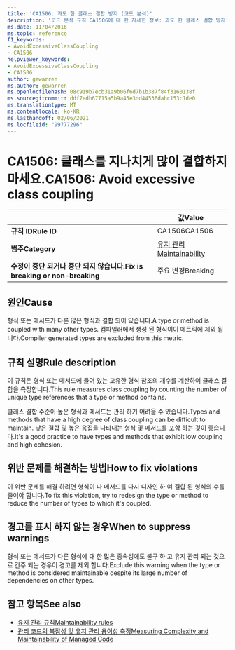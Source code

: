 ```yaml
---
title: 'CA1506: 과도 한 클래스 결합 방지 (코드 분석)'
description: '코드 분석 규칙 CA1506에 대 한 자세한 정보: 과도 한 클래스 결합 방지'
ms.date: 11/04/2016
ms.topic: reference
f1_keywords:
- AvoidExcessiveClassCoupling
- CA1506
helpviewer_keywords:
- AvoidExcessiveClassCoupling
- CA1506
author: gewarren
ms.author: gewarren
ms.openlocfilehash: 08c919b7ecb31a9b06f6d7b1b387f84f3160138f
ms.sourcegitcommit: ddf7edb67715a5b9a45e3dd44536dabc153c1de0
ms.translationtype: MT
ms.contentlocale: ko-KR
ms.lasthandoff: 02/06/2021
ms.locfileid: "99777296"
---
```

# <a name="ca1506-avoid-excessive-class-coupling"></a><span data-ttu-id="2b414-103">CA1506: 클래스를 지나치게 많이 결합하지 마세요.</span><span class="sxs-lookup"><span data-stu-id="2b414-103">CA1506: Avoid excessive class coupling</span></span>

| | <span data-ttu-id="2b414-104">값</span><span class="sxs-lookup"><span data-stu-id="2b414-104">Value</span></span> |
|-|-|
| <span data-ttu-id="2b414-105">**규칙 ID**</span><span class="sxs-lookup"><span data-stu-id="2b414-105">**Rule ID**</span></span> |<span data-ttu-id="2b414-106">CA1506</span><span class="sxs-lookup"><span data-stu-id="2b414-106">CA1506</span></span>|
| <span data-ttu-id="2b414-107">**범주**</span><span class="sxs-lookup"><span data-stu-id="2b414-107">**Category**</span></span> |[<span data-ttu-id="2b414-108">유지 관리</span><span class="sxs-lookup"><span data-stu-id="2b414-108">Maintainability</span></span>](maintainability-warnings.md)|
| <span data-ttu-id="2b414-109">**수정이 중단 되거나 중단 되지 않습니다.**</span><span class="sxs-lookup"><span data-stu-id="2b414-109">**Fix is breaking or non-breaking**</span></span> |<span data-ttu-id="2b414-110">주요 변경</span><span class="sxs-lookup"><span data-stu-id="2b414-110">Breaking</span></span>|

## <a name="cause"></a><span data-ttu-id="2b414-111">원인</span><span class="sxs-lookup"><span data-stu-id="2b414-111">Cause</span></span>

<span data-ttu-id="2b414-112">형식 또는 메서드가 다른 많은 형식과 결합 되어 있습니다.</span><span class="sxs-lookup"><span data-stu-id="2b414-112">A type or method is coupled with many other types.</span></span> <span data-ttu-id="2b414-113">컴파일러에서 생성 된 형식이이 메트릭에 제외 됩니다.</span><span class="sxs-lookup"><span data-stu-id="2b414-113">Compiler generated types are excluded from this metric.</span></span>

## <a name="rule-description"></a><span data-ttu-id="2b414-114">규칙 설명</span><span class="sxs-lookup"><span data-stu-id="2b414-114">Rule description</span></span>

<span data-ttu-id="2b414-115">이 규칙은 형식 또는 메서드에 들어 있는 고유한 형식 참조의 개수를 계산하여 클래스 결합을 측정합니다.</span><span class="sxs-lookup"><span data-stu-id="2b414-115">This rule measures class coupling by counting the number of unique type references that a type or method contains.</span></span>

<span data-ttu-id="2b414-116">클래스 결합 수준이 높은 형식과 메서드는 관리 하기 어려울 수 있습니다.</span><span class="sxs-lookup"><span data-stu-id="2b414-116">Types and methods that have a high degree of class coupling can be difficult to maintain.</span></span> <span data-ttu-id="2b414-117">낮은 결합 및 높은 응집을 나타내는 형식 및 메서드를 포함 하는 것이 좋습니다.</span><span class="sxs-lookup"><span data-stu-id="2b414-117">It's a good practice to have types and methods that exhibit low coupling and high cohesion.</span></span>

## <a name="how-to-fix-violations"></a><span data-ttu-id="2b414-118">위반 문제를 해결하는 방법</span><span class="sxs-lookup"><span data-stu-id="2b414-118">How to fix violations</span></span>

<span data-ttu-id="2b414-119">이 위반 문제를 해결 하려면 형식이 나 메서드를 다시 디자인 하 여 결합 된 형식의 수를 줄여야 합니다.</span><span class="sxs-lookup"><span data-stu-id="2b414-119">To fix this violation, try to redesign the type or method to reduce the number of types to which it's coupled.</span></span>

## <a name="when-to-suppress-warnings"></a><span data-ttu-id="2b414-120">경고를 표시 하지 않는 경우</span><span class="sxs-lookup"><span data-stu-id="2b414-120">When to suppress warnings</span></span>

<span data-ttu-id="2b414-121">형식 또는 메서드가 다른 형식에 대 한 많은 종속성에도 불구 하 고 유지 관리 되는 것으로 간주 되는 경우이 경고를 제외 합니다.</span><span class="sxs-lookup"><span data-stu-id="2b414-121">Exclude this warning when the type or method is considered maintainable despite its large number of dependencies on other types.</span></span>

## <a name="see-also"></a><span data-ttu-id="2b414-122">참고 항목</span><span class="sxs-lookup"><span data-stu-id="2b414-122">See also</span></span>

- [<span data-ttu-id="2b414-123">유지 관리 규칙</span><span class="sxs-lookup"><span data-stu-id="2b414-123">Maintainability rules</span></span>](maintainability-warnings.md)
- [<span data-ttu-id="2b414-124">관리 코드의 복잡성 및 유지 관리 용이성 측정</span><span class="sxs-lookup"><span data-stu-id="2b414-124">Measuring Complexity and Maintainability of Managed Code</span></span>](/visualstudio/code-quality/code-metrics-values)
